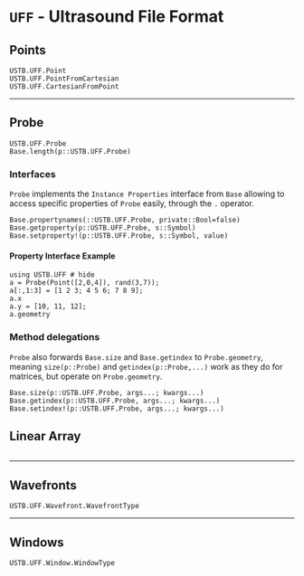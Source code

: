 # `UFF` - Ultrasound File Format

## Points

```@docs
USTB.UFF.Point
USTB.UFF.PointFromCartesian
USTB.UFF.CartesianFromPoint
```
---
## Probe
```@docs
USTB.UFF.Probe
Base.length(p::USTB.UFF.Probe)
```
### Interfaces
`Probe` implements the `Instance Properties` interface from `Base`
allowing to access specific properties of `Probe` easily, through the
`.` operator.
```@docs
Base.propertynames(::USTB.UFF.Probe, private::Bool=false)
Base.getproperty(p::USTB.UFF.Probe, s::Symbol)
Base.setproperty!(p::USTB.UFF.Probe, s::Symbol, value) 
```
#### Property Interface Example
```@repl
using USTB.UFF # hide
a = Probe(Point([2,0,4]), rand(3,7));
a[:,1:3] = [1 2 3; 4 5 6; 7 8 9];
a.x
a.y = [10, 11, 12];
a.geometry
```
### Method delegations

`Probe` also forwards `Base.size` and `Base.getindex` to `Probe.geometry`,
meaning `size(p::Probe)` and `getindex(p::Probe,...)` work as they do for
matrices, but operate on `Probe.geometry`.
```@docs
Base.size(p::USTB.UFF.Probe, args...; kwargs...)
Base.getindex(p::USTB.UFF.Probe, args...; kwargs...) 
Base.setindex!(p::USTB.UFF.Probe, args...; kwargs...) 
```

## Linear Array

```@docs
```

---
## Wavefronts

```@docs
USTB.UFF.Wavefront.WavefrontType
```

---
## Windows

```@docs
USTB.UFF.Window.WindowType
```